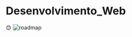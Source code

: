 # Desenvolvimento_Web
😊
![roadmap](https://github.com/user-attachments/assets/7323b141-2cbd-430a-b9c4-013eae7a6d41)

